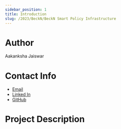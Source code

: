 ```yaml
---
sidebar_position: 1
title: Introduction
slug: /2023/BeckN/BeckN Smart Policy Infrastructure
---
```



# Author
Aakanksha Jaiswar

# Contact Info
- [Email](mailto:aakankshajaiswar_it20b9_58@dtu.ac.in)
- [Linked In](https://www.linkedin.com/in/aakanksha-jaiswar-949392201/)
- [GitHub](https://github.com/aakanksha1801/)

# Project Description

